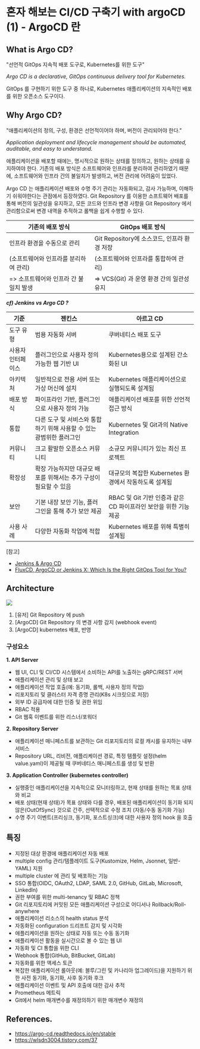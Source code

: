 # 혼자 해보는 CI/CD 구축기 with argoCD (1) - ArgoCD 란

## What is Argo CD?

"선언적 GitOps 지속적 배포 도구로, Kubernetes를 위한 도구"

_Argo CD is a declarative, GitOps continuous delivery tool for Kubernetes._

GitOps 를 구현하기 위한 도구 중 하나로, Kubernetes 애플리케이션의 지속적인 배포를 위한 오픈소스 도구이다.

## Why Argo CD?

"애플리케이션의 정의, 구성, 환경은 선언적이어야 하며, 버전이 관리되어야 한다."

_Application deployment and lifecycle management should be automated, auditable, and easy to understand._

애플리케이션을 배포할 때에는, 명시적으로 원하는 상태를 정의하고, 원하는 상태를 유지하여야 한다.
기존의 배포 방식은 소프트웨어와 인프라를 분리하여 관리하였기 때문에, 소프트웨어와 인프라 간의 불일치가 발생하고, 버전 관리에 어려움이 있었다.

Argo CD 는 애플리케이션 배포와 수명 주기 관리는 자동화되고, 감사 가능하며, 이해하기 쉬워야한다는 관점에서 등장하였다.
Git Repository 를 이용한 소프트웨어 배포를 통해 버전의 일관성을 유지하고, 모든 코드와 인프라 변경 사항을 Git Repository 에서 관리함으로써 변경 내역을 추적하고 롤백을 쉽게 수행할 수 있다.

| 기존의 배포 방식                      | GitOps 배포 방식                            |
| ------------------------------------- | ------------------------------------------- |
| 인프라 환경을 수동으로 관리           | Git Repository에 소스코드, 인프라 환경 저장 |
| (소프트웨어와 인프라를 분리하여 관리) | (소프트웨어와 인프라를 통합하여 관리)       |
| => 소프트웨어와 인프라 간 불일치 발생 | => VCS(Git) 과 운영 환경 간의 일관성 유지   |

**_cf) Jenkins vs Argo CD ?_**

| 기준              | 젠킨스                                                               | 아르고 CD                                                        |
| ----------------- | -------------------------------------------------------------------- | ---------------------------------------------------------------- |
| 도구 유형         | 범용 자동화 서버                                                     | 쿠버네티스 배포 도구                                             |
| 사용자 인터페이스 | 플러그인으로 사용자 정의 가능한 웹 기반 UI                           | Kubernetes용으로 설계된 간소화된 UI                              |
| 아키텍처          | 일반적으로 전용 서버 또는 가상 머신에 설치                           | Kubernetes 애플리케이션으로 실행되도록 설계됨                    |
| 배포 방식         | 파이프라인 기반, 플러그인으로 사용자 정의 가능                       | 애플리케이션 배포를 위한 선언적 접근 방식                        |
| 통합              | 다른 도구 및 서비스와 통합하기 위해 사용할 수 있는 광범위한 플러그인 | Kubernetes 및 Git과의 Native Integration                         |
| 커뮤니티          | 크고 활발한 오픈소스 커뮤니티                                        | 소규모 커뮤니티가 있는 최신 프로젝트                             |
| 확장성            | 확장 가능하지만 대규모 배포를 위해서는 추가 구성이 필요할 수 있음    | 대규모의 복잡한 Kubernetes 환경에서 작동하도록 설계됨            |
| 보안              | 기본 내장 보안 기능, 플러그인을 통해 추가 보안 제공                  | RBAC 및 Git 기반 인증과 같은 CD 파이프라인 보안을 위한 기능 제공 |
| 사용 사례         | 다양한 자동화 작업에 적합                                            | Kubernetes 배포를 위해 특별히 설계됨                             |

[참고]

- [Jenkins & Argo CD](https://dev.to/ariefwara/jenkins-argo-cd-4ld5)
- [FluxCD, ArgoCD or Jenkins X: Which Is the Right GitOps Tool for You?](https://blog.container-solutions.com/fluxcd-argocd-jenkins-x-gitops-tools)

## Architecture

![](https://argo-cd.readthedocs.io/en/stable/assets/argocd_architecture.png)

1. [유저] Git Repository 에 push
2. [ArgoCD] Git Repository 의 변경 사항 감지 (webhook event)
3. [ArgoCD] kubernetes 배포, 반영

### 구성요소

**1. API Server**

- 웹 UI, CLI 및 CI/CD 시스템에서 소비하는 API를 노출하는 gRPC/REST 서버
- 애플리케이션 관리 및 상태 보고
- 애플리케이션 작업 호출(예: 동기화, 롤백, 사용자 정의 작업)
- 리포지토리 및 클러스터 자격 증명 관리(K8s 시크릿으로 저장)
- 외부 ID 공급자에 대한 인증 및 권한 위임
- RBAC 적용
- Git 웹훅 이벤트를 위한 리스너/포워더

**2. Repository Server**

- 애플리케이션 매니페스트를 보관하는 Git 리포지토리의 로컬 캐시를 유지하는 내부 서비스
- Repository URL, 리비전, 애플리케이션 경로, 특정 템플릿 설정(helm value.yaml)이 제공될 때 쿠버네티스 매니페스트를 생성 및 반환

**3. Application Controller (kubernetes controller)**

- 실행중인 애플리케이션을 지속적으로 모니터링하고, 현재 상태를 원하는 목표 상태와 비교
- 배포 상태(현재 상태)가 목표 상태와 다를 경우, 배포된 애플리케이션이 동기화 되지 않은(OutOfSync) 것으로 간주, 선택적으로 수정 조치 (자동/수동 동기화 가능)
- 수명 주기 이벤트(프리싱크, 동기화, 포스트싱크)에 대한 사용자 정의 hook 을 호출

## 특징

- 지정된 대상 환경에 애플리케이션 자동 배포
- multiple config 관리/템플레이트 도구(Kustomize, Helm, Jsonnet, 일반-YAML) 지원
- multiple cluster 에 관리 및 배포하는 기능
- SSO 통합(OIDC, OAuth2, LDAP, SAML 2.0, GitHub, GitLab, Microsoft, LinkedIn)
- 권한 부여를 위한 multi-tenancy 및 RBAC 정책
- Git 리포지토리에 커밋된 모든 애플리케이션 구성으로 어디서나 Rollback/Roll-anywhere
- 애플리케이션 리소스의 health status 분석
- 자동화된 configuration 드리프트 감지 및 시각화
- 애플리케이션을 원하는 상태로 자동 또는 수동 동기화
- 애플리케이션 활동을 실시간으로 볼 수 있는 웹 UI
- 자동화 및 CI 통합을 위한 CLI
- Webhook 통합(GitHub, BitBucket, GitLab)
- 자동화를 위한 액세스 토큰
- 복잡한 애플리케이션 롤아웃(예: 블루/그린 및 카나리아 업그레이드)을 지원하기 위한 사전 동기화, 동기화, 사후 동기화 후크
- 애플리케이션 이벤트 및 API 호출에 대한 감사 추적
- Prometheus 메트릭
- Git에서 helm 매개변수를 재정의하기 위한 매개변수 재정의

## References.

- https://argo-cd.readthedocs.io/en/stable
- https://wlsdn3004.tistory.com/37
